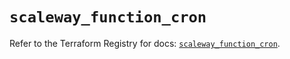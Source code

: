 # `scaleway_function_cron`

Refer to the Terraform Registry for docs: [`scaleway_function_cron`](https://registry.terraform.io/providers/scaleway/scaleway/2.59.0/docs/resources/function_cron).
